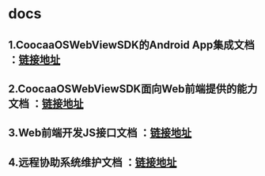 # docs

## 1.CoocaaOSWebViewSDK的Android App集成文档 ：[链接地址](https://github.com/fanyanbo/docs/blob/master/CoocaaOSWebViewSDK%E9%9B%86%E6%88%90%E6%96%87%E6%A1%A3.md)

## 2.CoocaaOSWebViewSDK面向Web前端提供的能力文档 ：[链接地址](https://github.com/fanyanbo/docs/blob/master/CoocaaOSWebViewSDK%E9%9D%A2%E5%90%91Web%E5%89%8D%E7%AB%AF%E6%8F%90%E4%BE%9B%E7%9A%84%E8%83%BD%E5%8A%9B.md)

## 3.Web前端开发JS接口文档 ：[链接地址](https://github.com/fanyanbo/docs/blob/master/Web%E5%89%8D%E7%AB%AF%E5%BC%80%E5%8F%91JS%E6%8E%A5%E5%8F%A3%E6%96%87%E6%A1%A3.md)

## 4.远程协助系统维护文档 ：[链接地址](https://github.com/xavier0509/webDocument/blob/master/%E8%BF%9C%E7%A8%8B%E5%8D%8F%E5%8A%A9%E5%B8%B8%E8%A7%81%E9%97%AE%E9%A2%98%E6%8E%92%E6%9F%A5.md)

